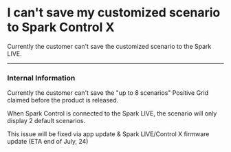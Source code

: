 # I can't save my customized scenario to Spark Control X

Currently the customer can't save the customized scenario to the Spark LIVE.


---
### Internal Information
Currently the customer can't save the "up to 8 scenarios" Positive Grid claimed before the product is released.

When Spark Control is connected to the Spark LIVE, the scenario will only display 2 default scenarios.

This issue will be fixed via app update & Spark LIVE/Control X firmware update (ETA end of July, 24)